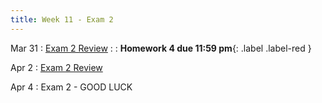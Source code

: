 ```yaml
---
title: Week 11 - Exam 2 
---
```


Mar 31
: [Exam 2 Review](https://rmshksu.github.io/stat240_spring2025/classes/Ex2Review.pdf)
: [](#) 
  : **Homework 4 due 11:59 pm**{: .label .label-red }

Apr 2
: [Exam 2 Review](#)

Apr 4
: Exam 2 - GOOD LUCK
